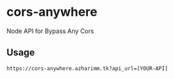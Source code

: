 # cors-anywhere
Node API for Bypass Any Cors

## Usage
```
https://cors-anywhere.azharimm.tk?api_url=[YOUR-API]
```
